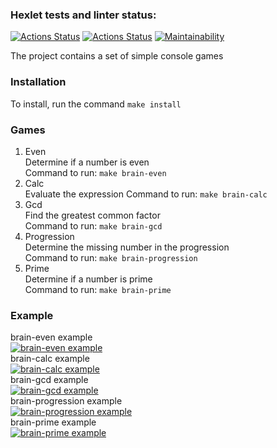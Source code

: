 ### Hexlet tests and linter status:
[![Actions Status](https://github.com/BenGunn87/php-project-lvl1/workflows/hexlet-check/badge.svg)](https://github.com/BenGunn87/php-project-lvl1/actions)
[![Actions Status](https://github.com/BenGunn87/php-project-lvl1/workflows/Linter/badge.svg)](https://github.com/BenGunn87/php-project-lvl1/actions)
[![Maintainability](https://api.codeclimate.com/v1/badges/036d17f4a3cf3b813a78/maintainability)](https://codeclimate.com/github/BenGunn87/php-project-lvl1/maintainability)

The project contains a set of simple console games  
### Installation
To install, run the command `make install`
### Games  
1. Even  
   Determine if a number is even  
   Command to run: `make brain-even`
2. Calc  
   Evaluate the expression
   Command to run: `make brain-calc`
3. Gcd  
   Find the greatest common factor  
   Command to run: `make brain-gcd`
4. Progression  
   Determine the missing number in the progression  
   Command to run: `make brain-progression`
5. Prime  
   Determine if a number is prime  
   Command to run: `make brain-prime`  
### Example  
brain-even example  
[![brain-even example](https://asciinema.org/a/oAnmcllDGzsHhePPtPDtMmKjx.svg)](https://asciinema.org/a/oAnmcllDGzsHhePPtPDtMmKjx)  
brain-calc example  
[![brain-calc example](https://asciinema.org/a/Sv49aAWFhuu9yg5fFZw3i8nVF.svg)](https://asciinema.org/a/Sv49aAWFhuu9yg5fFZw3i8nVF)  
brain-gcd example  
[![brain-gcd example](https://asciinema.org/a/IIwVXpZuHWqM11CzRfPNbYQRQ.svg)](https://asciinema.org/a/IIwVXpZuHWqM11CzRfPNbYQRQ)   
brain-progression example  
[![brain-progression example](https://asciinema.org/a/yayTj4Yd26DCCyFQXgLmw36cx.svg)](https://asciinema.org/a/yayTj4Yd26DCCyFQXgLmw36cx)  
brain-prime example  
[![brain-prime example](https://asciinema.org/a/iyWxfnmht6x13cQdbVRhhJ1MO.svg)](https://asciinema.org/a/iyWxfnmht6x13cQdbVRhhJ1MO)